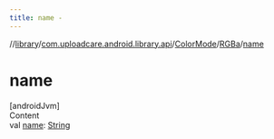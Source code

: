 ```yaml
---
title: name -
---
```

//[library](../../../index.md)/[com.uploadcare.android.library.api](../../index.md)/[ColorMode](../index.md)/[RGBa](index.md)/[name](name.md)



# name  
[androidJvm]  
Content  
val [name](name.md): [String](https://kotlinlang.org/api/latest/jvm/stdlib/kotlin/-string/index.html)  



